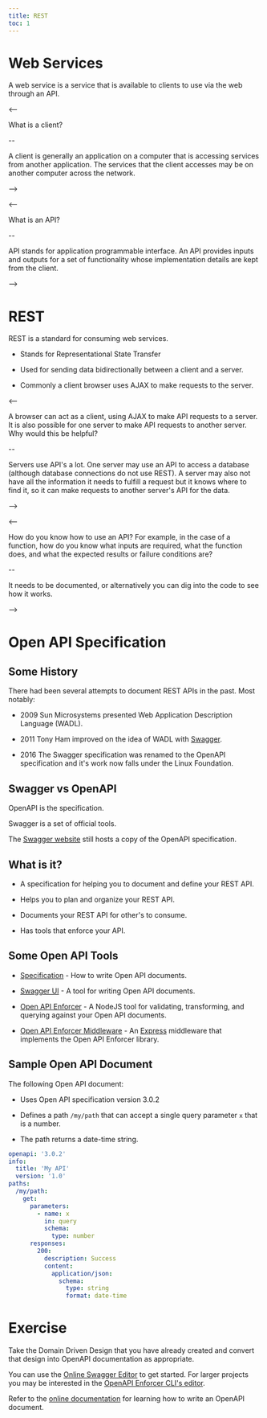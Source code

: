 ```yaml
---
title: REST 
toc: 1
---
```


# Web Services

A web service is a service that is available to clients to use via the web through an API.

<--

What is a client?

--

A client is generally an application on a computer that is accessing services from another application. The services that the client accesses may be on another computer across the network.

-->

<--

What is an API?

--

API stands for application programmable interface. An API provides inputs and outputs for a set of functionality whose implementation details are kept from the client.

-->

<!--

Thinking of past programming experiences, are functions (a.k.a. methods) technically considered APIs themselves? Why?

--

A function is an API. That API may not be accessible outside of the application, but internally it is used by the application. Inputs are provided and outputs are returned. What happens inside that function is hidden from the code that called the function. A function may be the simplest form of an API.

-->

# REST

REST is a standard for consuming web services.

- Stands for Representational State Transfer

- Used for sending data bidirectionally between a client and a server.

- Commonly a client browser uses AJAX to make requests to the server.

<--

A browser can act as a client, using AJAX to make API requests to a server. It is also possible for one server to make API requests to another server. Why would this be helpful?

--

Servers use API's a lot. One server may use an API to access a database (although database connections do not use REST). A server may also not have all the information it needs to fulfill a request but it knows where to find it, so it can make requests to another server's API for the data.

-->

<--

How do you know how to use an API? For example, in the case of a function, how do you know what inputs are required, what the function does, and what the expected results or failure conditions are?

--

It needs to be documented, or alternatively you can dig into the code to see how it works.

-->

# Open API Specification

## Some History

There had been several attempts to document REST APIs in the past. Most notably:

- 2009 Sun Microsystems presented Web Application Description Language (WADL).

- 2011 Tony Ham improved on the idea of WADL with [Swagger](https://swagger.io/).

- 2016 The Swagger specification was renamed to the OpenAPI specification and it's work now falls under the Linux Foundation.

## Swagger vs OpenAPI

OpenAPI is the specification.

Swagger is a set of official tools.

The [Swagger website](https://swagger.io/) still hosts a copy of the OpenAPI specification.

## What is it?

- A specification for helping you to document and define your REST API.

- Helps you to plan and organize your REST API.

- Documents your REST API for other's to consume.

- Has tools that enforce your API.

## Some Open API Tools

- [Specification](http://swagger.io/specification/) - How to write Open API documents.

- [Swagger UI](http://editor.swagger.io) - A tool for writing Open API documents.

- [Open API Enforcer](https://www.npmjs.com/package/openapi-enforcer) - A NodeJS tool for validating, transforming, and querying against your Open API documents.

- [Open API Enforcer Middleware](https://www.npmjs.com/package/openapi-enforcer-middleware) - An [Express](https://expressjs.com/) middleware that implements the Open API Enforcer library.

## Sample Open API Document

The following Open API document:

- Uses Open API specification version 3.0.2

- Defines a path `/my/path` that can accept a single query parameter `x` that is a number.

- The path returns a date-time string.

```yaml
openapi: '3.0.2'
info:
  title: 'My API'
  version: '1.0'
paths:
  /my/path:
    get:
      parameters:
        - name: x
          in: query
          schema:
            type: number
      responses:
        200:
          description: Success
          content:
            application/json:
              schema:
                type: string
                format: date-time
```

# Exercise

Take the Domain Driven Design that you have already created and convert that design into OpenAPI documentation as appropriate.

You can use the [Online Swagger Editor](http://editor.swagger.io/) to get started. For larger projects you may be interested in the [OpenAPI Enforcer CLI's editor](https://www.npmjs.com/package/openapi-enforcer-cli).

Refer to the [online documentation](https://swagger.io/resources/open-api/) for learning how to write an OpenAPI document.
